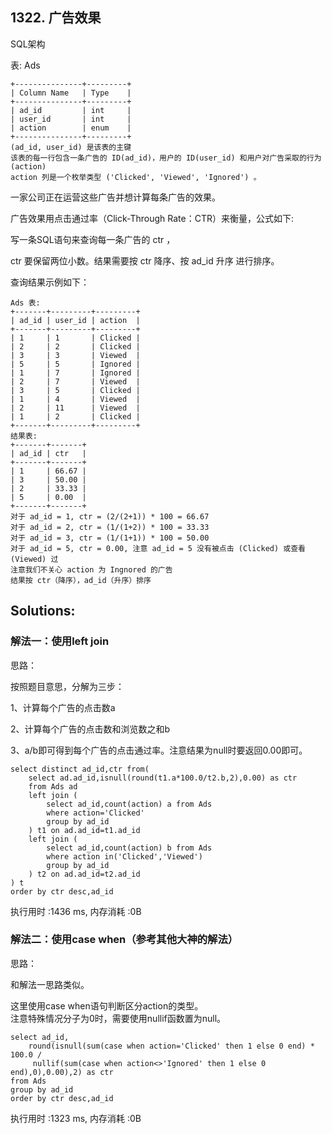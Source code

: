 ## 1322. 广告效果
SQL架构

表: Ads
```
+---------------+---------+
| Column Name   | Type    |
+---------------+---------+
| ad_id         | int     |
| user_id       | int     |
| action        | enum    |
+---------------+---------+
(ad_id, user_id) 是该表的主键
该表的每一行包含一条广告的 ID(ad_id)，用户的 ID(user_id) 和用户对广告采取的行为 (action)
action 列是一个枚举类型 ('Clicked', 'Viewed', 'Ignored') 。
```
 

一家公司正在运营这些广告并想计算每条广告的效果。

广告效果用点击通过率（Click-Through Rate：CTR）来衡量，公式如下:

写一条SQL语句来查询每一条广告的 ctr ，

 ctr 要保留两位小数。结果需要按 ctr 降序、按 ad_id 升序 进行排序。

 

查询结果示例如下：
```
Ads 表:
+-------+---------+---------+
| ad_id | user_id | action  |
+-------+---------+---------+
| 1     | 1       | Clicked |
| 2     | 2       | Clicked |
| 3     | 3       | Viewed  |
| 5     | 5       | Ignored |
| 1     | 7       | Ignored |
| 2     | 7       | Viewed  |
| 3     | 5       | Clicked |
| 1     | 4       | Viewed  |
| 2     | 11      | Viewed  |
| 1     | 2       | Clicked |
+-------+---------+---------+
结果表:
+-------+-------+
| ad_id | ctr   |
+-------+-------+
| 1     | 66.67 |
| 3     | 50.00 |
| 2     | 33.33 |
| 5     | 0.00  |
+-------+-------+
对于 ad_id = 1, ctr = (2/(2+1)) * 100 = 66.67
对于 ad_id = 2, ctr = (1/(1+2)) * 100 = 33.33
对于 ad_id = 3, ctr = (1/(1+1)) * 100 = 50.00
对于 ad_id = 5, ctr = 0.00, 注意 ad_id = 5 没有被点击 (Clicked) 或查看 (Viewed) 过
注意我们不关心 action 为 Ingnored 的广告
结果按 ctr（降序），ad_id（升序）排序
```


## Solutions:
### 解法一：使用left join
思路：

按照题目意思，分解为三步：

1、计算每个广告的点击数a

2、计算每个广告的点击数和浏览数之和b

3、a/b即可得到每个广告的点击通过率。注意结果为null时要返回0.00即可。
```
select distinct ad_id,ctr from(
    select ad.ad_id,isnull(round(t1.a*100.0/t2.b,2),0.00) as ctr
    from Ads ad
    left join (
        select ad_id,count(action) a from Ads
        where action='Clicked'
        group by ad_id
    ) t1 on ad.ad_id=t1.ad_id
    left join (
        select ad_id,count(action) b from Ads
        where action in('Clicked','Viewed')
        group by ad_id
    ) t2 on ad.ad_id=t2.ad_id
) t
order by ctr desc,ad_id
```
执行用时 :1436 ms, 内存消耗 :0B

### 解法二：使用case when（参考其他大神的解法）
思路：

和解法一思路类似。

这里使用case when语句判断区分action的类型。<br>
注意特殊情况分子为0时，需要使用nullif函数置为null。
```
select ad_id,
    round(isnull(sum(case when action='Clicked' then 1 else 0 end) * 100.0 /
     nullif(sum(case when action<>'Ignored' then 1 else 0 end),0),0.00),2) as ctr
from Ads
group by ad_id
order by ctr desc,ad_id
```
执行用时 :1323 ms, 内存消耗 :0B
